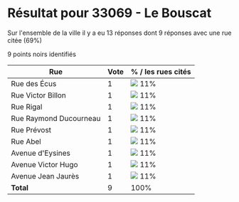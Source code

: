 # Résultat pour 33069 - Le Bouscat

Sur l'ensemble de la ville il y a eu 13 réponses dont 9 réponses avec une rue citée (69%)

9 points noirs identifiés

| Rue | Vote | % / les rues cités|
|-----|------|-------------------|
| Rue des Écus | 1 | <img src="../../img/bar_11.gif" />&nbsp;11%|
| Rue Victor Billon | 1 | <img src="../../img/bar_11.gif" />&nbsp;11%|
| Rue Rigal | 1 | <img src="../../img/bar_11.gif" />&nbsp;11%|
| Rue Raymond Ducourneau | 1 | <img src="../../img/bar_11.gif" />&nbsp;11%|
| Rue Prévost | 1 | <img src="../../img/bar_11.gif" />&nbsp;11%|
| Rue Abel | 1 | <img src="../../img/bar_11.gif" />&nbsp;11%|
| Avenue d'Eysines | 1 | <img src="../../img/bar_11.gif" />&nbsp;11%|
| Avenue Victor Hugo | 1 | <img src="../../img/bar_11.gif" />&nbsp;11%|
| Avenue Jean Jaurès | 1 | <img src="../../img/bar_11.gif" />&nbsp;11%|
| **Total** | 9 | 100%|
